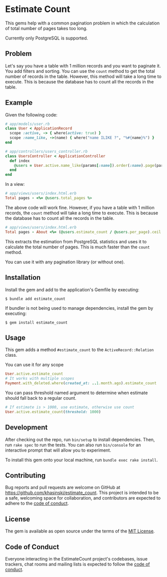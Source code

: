 # Estimate Count

This gems help with a common pagination problem in which the calculation of total number of pages takes too long.

Currently only PostgreSQL is supported.

## Problem

Let's say you have a table with 1 million records and you want to paginate it. You add filters and sorting. You can use the `count` method to get the total number of records in the table. However, this method will take a long time to execute. This is because the database has to count all the records in the table.

## Example
Given the following code:

```ruby
# app/models/user.rb
class User < ApplicationRecord
  scope :active, -> { where(active: true) }
  scope :name_like, ->(name) { where("name ILIKE ?", "%#{name}%") }
end

# app/controllers/users_controller.rb
class UsersController < ApplicationController
  def index
    @users = User.active.name_like(params[:name]).order(:name).page(params[:page])
  end
end
```
In a view:

```ruby
# app/views/users/index.html.erb
Total pages - <%= @users.total_pages %>
```
The above code will work fine. However, if you have a table with 1 million records, the `count` method will take a long time to execute. This is because the database has to count all the records in the table.

```ruby
# app/views/users/index.html.erb
Total pages - About <%= (@users.estimate_count / @users.per_page).ceil  %>
```

This extracts the estimation from PostgreSQL statistics and uses it to calculate the total number of pages. This is much faster than the `count` method. 

You can use it with any pagination library (or without one).

## Installation

Install the gem and add to the application's Gemfile by executing:

    $ bundle add estimate_count

If bundler is not being used to manage dependencies, install the gem by executing:

    $ gem install estimate_count

## Usage

This gem adds a method `#estimate_count` to the `ActiveRecord::Relation` class.

You can use it for any scope

```ruby
User.active.estimate_count
# It works with multiple scopes
Payment.with_deleted.where(created_at: ..1.month.ago).estimate_count
```

You can pass threshold named argument to determine when estimate should fall back to a regular count.

```ruby
# If estimate is > 1000, use estimate, otherwise use count
User.active.estimate_count(threshold: 1000)
```

## Development

After checking out the repo, run `bin/setup` to install dependencies. Then, run `rake spec` to run the tests. You can also run `bin/console` for an interactive prompt that will allow you to experiment.

To install this gem onto your local machine, run `bundle exec rake install`. 

## Contributing

Bug reports and pull requests are welcome on GitHub at https://github.com/khasinski/estimate_count. This project is intended to be a safe, welcoming space for collaboration, and contributors are expected to adhere to the [code of conduct](https://github.com/[USERNAME]/estimate_count/blob/master/CODE_OF_CONDUCT.md).

## License

The gem is available as open source under the terms of the [MIT License](https://opensource.org/licenses/MIT).

## Code of Conduct

Everyone interacting in the EstimateCount project's codebases, issue trackers, chat rooms and mailing lists is expected to follow the [code of conduct](https://github.com/[USERNAME]/estimate_count/blob/master/CODE_OF_CONDUCT.md).
